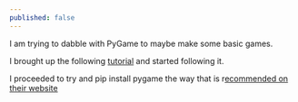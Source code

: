 ```yaml
---
published: false
---
```

I am trying to dabble with PyGame to maybe make some basic games.

I brought up the following [tutorial](https://www.raywenderlich.com/2795-beginning-game-programming-for-teens-with-python) and started following it.

I proceeded to try and pip install pygame the way that is r[ecommended on their website]()